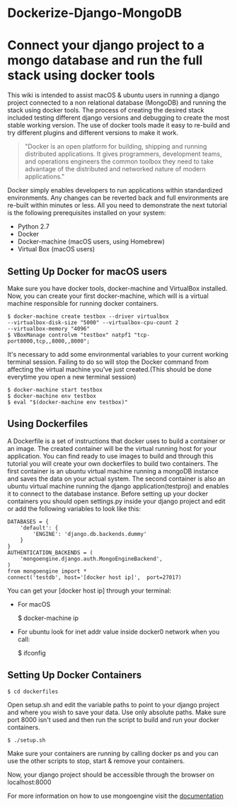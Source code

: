 # Dockerize-Django-MongoDB
# Connect your django project to a mongo database and run the full stack using docker tools

This wiki is intended to assist macOS & ubuntu users in running a django project connected to a non relational database (MongoDB) and running the stack using docker tools.
The process of creating the desired stack included testing different django versions and debugging to create the most stable working version.
The use of docker tools made it easy to re-build and try different plugins and different versions to make it work.

> "Docker is an open platform for building, shipping and running distributed applications. It gives programmers, development teams, and operations engineers the common toolbox they need to take advantage of the distributed and networked nature of modern applications."

Docker simply enables developers to run applications within standardized environments. Any changes can be reverted back and full environments are re-built within minutes or less. All you need to demonstrate the next tutorial is the following prerequisites installed on your system:
* Python 2.7
* Docker
* Docker-machine (macOS users, using Homebrew)
* Virtual Box (macOS users)


## Setting Up Docker for macOS users
Make sure you have docker tools, docker-machine and VirtualBox installed. Now, you can create your first docker-machine, which will is a virtual machine responsible for running docker containers.

    $ docker-machine create testbox --driver virtualbox  
    --virtualbox-disk-size "5000" --virtualbox-cpu-count 2
    --virtualbox-memory "4096"
    $ VBoxManage controlvm "testbox" natpf1 "tcp-port8000,tcp,,8000,,8000";

It's necessary to add some environmental variables to your current working terminal session. Failing to do so will stop the Docker command from affecting the virtual machine you've just created.(This should be done everytime you open a new terminal session)

    $ docker-machine start testbox
    $ docker-machine env testbox
    $ eval "$(docker-machine env testbox)"

## Using Dockerfiles
A Dockerfile is a set of instructions that docker uses to build a container or an image. The created container will be the virtual running host for your application. You can find ready to use images to build and through this tutorial you will create your own dockerfiles to build two containers. The first container is an ubuntu virtual machine running a mongoDB instance and saves the data on your actual system. The second container is also an ubuntu virtual machine running the django application(testproj) and enables it to connect to the database instance.
Before setting up your docker containers you should open settings.py inside your django project and edit or add the following variables to look like this:

    DATABASES = {
        'default': {
            'ENGINE': 'django.db.backends.dummy'
        }
    }
    AUTHENTICATION_BACKENDS = (
        'mongoengine.django.auth.MongoEngineBackend',
    )
    from mongoengine import *
    connect('testdb', host='[docker host ip]',  port=27017)

You can get your [docker host ip] through your terminal:
* For macOS

    $ docker-machine ip

* For ubuntu look for inet addr value inside docker0 network when you call:

    $ ifconfig

## Setting Up Docker Containers

    $ cd dockerfiles

Open setup.sh and edit the variable paths to point to your django project and where you wish to save your data. Use only absolute paths. Make sure port 8000 isn't used and then run the script to build and run your docker containers.

    $ ./setup.sh

Make sure your containers are running by calling docker ps and you can use the other scripts to stop, start & remove your containers.

Now, your django project should be accessible through the browser on localhost:8000

For more information on how to use mongoengine visit the [documentation](http://docs.mongoengine.org/tutorial.html)